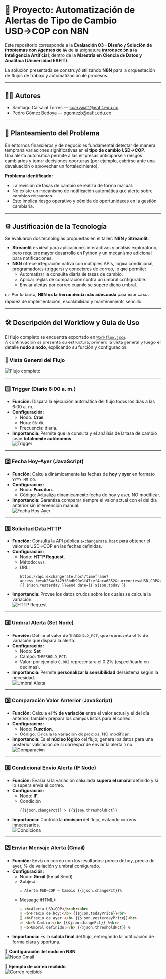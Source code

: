 # 📌 Proyecto: Automatización de Alertas de Tipo de Cambio USD→COP con N8N

Este repositorio corresponde a la **Evaluación 03 - Diseño y Solución de Problemas con Agentes de IA** de la asignatura **Introducción a la Inteligencia Artificial**, dentro de la **Maestría en Ciencia de Datos y Analítica (Universidad EAFIT)**.

La solución presentada se construyó utilizando **N8N** para la orquestación de flujos de trabajo y automatización de procesos.

---

## 👨‍🎓 Autores

- Santiago Carvajal Torres — scarvajat1@eafit.edu.co  
- Pedro Gómez Bedoya — pgomezb@eafit.edu.co

---

## 📖 Planteamiento del Problema

En entornos financieros y de negocio es fundamental detectar de manera temprana variaciones significativas en el **tipo de cambio USD→COP**.  
Una alerta automática permite a las empresas anticiparse a riesgos cambiarios y tomar decisiones oportunas (por ejemplo, cubrirse ante una devaluación o aprovechar un fortalecimiento).

**Problema identificado:**
- La revisión de tasas de cambio se realiza de forma manual.  
- No existe un mecanismo de notificación automática que alerte sobre cambios relevantes.  
- Esto implica riesgo operativo y pérdida de oportunidades en la gestión cambiaria.

---

## ⚙️ Justificación de la Tecnología

Se evaluaron dos tecnologías propuestas en el taller: **N8N** y **Streamlit**.

- **Streamlit** es ideal para aplicaciones interactivas y análisis exploratorio, pero requiere mayor desarrollo en Python y un mecanismo adicional para notificaciones.  
- **N8N** ofrece integración nativa con múltiples APIs, lógica condicional, programadores (triggers) y conectores de correo, lo que permite:  
  - Automatizar la consulta diaria de tasas de cambio.  
  - Aplicar reglas de comparación contra un umbral configurable.  
  - Enviar alertas por correo cuando se supere dicho umbral.

👉 Por lo tanto, **N8N es la herramienta más adecuada** para este caso: rapidez de implementación, escalabilidad y mantenimiento sencillo.

---

## 🛠️ Descripción del Workflow y Guía de Uso

El flujo completo se encuentra exportado en [`Workflow.json`](./Workflow.json).  
A continuación se presenta su estructura, primero la vista general y luego el detalle **nodo a nodo**, explicando su función y configuración.

### 📸 Vista General del Flujo
![Flujo completo](./fotos/flujo_completo_envio.png)

---

### 1️⃣ Trigger (Diario 6:00 a. m.)
- **Función:** Dispara la ejecución automática del flujo todos los días a las 6:00 a. m.  
- **Configuración:**  
  - Nodo: **Cron**.  
  - Hora: `06:00`.  
  - Frecuencia: diaria.  
- **Importancia:** Permite que la consulta y el análisis de la tasa de cambio sean **totalmente autónomos**.  
![Trigger](./fotos/nodo_trigger.png)

---

### 2️⃣ Fecha Hoy–Ayer (JavaScript)
- **Función:** Calcula dinámicamente las fechas de **hoy** y **ayer** en formato `YYYY-MM-DD`.  
- **Configuración:**  
  - Nodo: **Function**.  
  - Código: Actualiza dinamicamente fecha de hoy y ayer, NO modificar.
- **Importancia:** Garantiza comparar siempre el valor actual con el del día anterior sin intervención manual.  
![Fecha Hoy–Ayer](./fotos/nodo_fecha.png)

---

### 3️⃣ Solicitud Data HTTP
- **Función:** Consulta la API pública [`exchangerate.host`](https://exchangerate.host/) para obtener el valor de USD→COP en las fechas definidas.  
- **Configuración:**  
  - Nodo: **HTTP Request**.  
  - Método: `GET`.  
  - URL:
    ```
    https://api.exchangerate.host/timeframe?access_key=b264c3429f8bdb99e3f47cef4aca6852&currencies=USD,COP&start_date={{ $json.yesterday }}&end_date={{ $json.today }}
    ```  
- **Importancia:** Provee los datos crudos sobre los cuales se calcula la variación.  
![HTTP Request](./fotos/nodo_http.png)

---

### 4️⃣ Umbral Alerta (Set Node)
- **Función:** Define el valor de `THRESHOLD_PCT`, que representa el % de variación que dispara la alerta.  
- **Configuración:**  
  - Nodo: **Set**.  
  - Campo: `THRESHOLD_PCT`.  
  - Valor: por ejemplo `0.002` representara el 0.2% (especificarlo en decimas).
- **Importancia:** Permite **personalizar la sensibilidad** del sistema según la necesidad.  
![Umbral Alerta](./fotos/nodo_umbral.png)

---

### 5️⃣ Comparación Valor Anterior (JavaScript)
- **Función:** Calcula el **% de variación** entre el valor actual y el del día anterior; también prepara los campos listos para el correo.  
- **Configuración:**  
  - Nodo: **Function**.  
  - Código: Calcula la variacion de precios, NO modificar.
- **Importancia:** Es el **núcleo lógico** del flujo; genera los datos para una posterior validacion de si corresponde enviar la alerta o no.
![Comparación](./fotos/nodo_comparacion.png)

---

### 6️⃣ Condicional Envío Alerta (IF Node)
- **Función:** Evalúa si la variación calculada **supera el umbral** definido y si lo supera envia el correo.  
- **Configuración:**  
  - Nodo: **IF**.  
  - Condición:  
    ```
    {{$json.changePct}} > {{$json.thresholdPct}}
    ```
- **Importancia:** Controla la **decisión** del flujo, evitando correos innecesarios.  
![Condicional](./fotos/nodo_if.png)

---

### 7️⃣ Enviar Mensaje Alerta (Gmail)
- **Función:** Envía un correo con los resultados: precio de hoy, precio de ayer, % de variación y umbral configurado.  
- **Configuración:**  
  - Nodo: **Gmail** (Email Send).  
  - Subject:
    ```
    ⚠️ Alerta USD→COP — Cambio {{$json.changePct}}%
    ```
  - Message (HTML):
    ```html
    ⚠️ <b>Alerta USD→COP</b><br><br>
    📌 <b>Precio de hoy:</b> {{$json.todayPrice}}<br>
    📌 <b>Precio de ayer:</b> {{$json.yesterdayPrice}}<br>
    📈 <b>% Cambio:</b> {{$json.changePct}} %<br>
    🎯 <b>Umbral definido:</b> {{$json.thresholdPct}} %
    ```
- **Importancia:** Es la **salida final** del flujo, entregando la notificación de forma clara y oportuna.

📸 **Configuración del nodo en N8N**  
![Nodo Gmail](./fotos/nodo_gmail.png)

📨 **Ejemplo de correo recibido**  
![Correo recibido](./fotos/mensaje_gmail.png)

